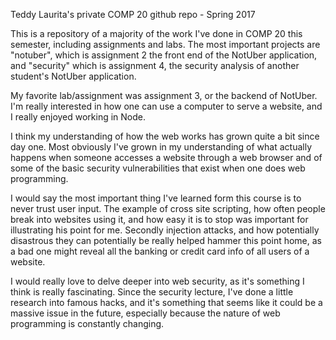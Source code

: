 Teddy Laurita's private COMP 20 github repo - Spring 2017

This is a repository of a majority of the work I've done in COMP 20 this
semester, including assignments and labs. The most important projects are
"notuber", which is assignment 2 the front end of the NotUber application, and
"security" which is assignment 4, the security analysis of another student's
NotUber application.

My favorite lab/assignment was assignment 3, or the backend of NotUber. I'm
really interested in how one can use a computer to serve a website, and I really
enjoyed working in Node.

I think my understanding of how the web works has grown quite a bit since day
one. Most obviously I've grown in my understanding of what actually happens
when someone accesses a website through a web browser and of some of the basic
security vulnerabilities that exist when one does web programming.

I would say the most important thing I've learned form this course is to never
trust user input. The example of cross site scripting, how often people break
into websites using it, and how easy it is to stop was important for illustrating
his point for me. Secondly injection attacks, and how potentially disastrous
they can potentially be really helped hammer this point home, as a bad one
might reveal all the banking or credit card info of all users of a website.

I would really love to delve deeper into web security, as it's something I think
is really fascinating. Since the security lecture, I've done a little research
into famous hacks, and it's something that seems like it could be a massive
issue in the future, especially because the nature of web programming is constantly
changing.
